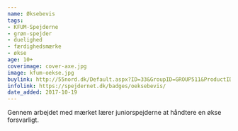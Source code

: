 ```yaml
---
name: Øksebevis
tags:
- KFUM-Spejderne
- grøn-spejder
- duelighed
- færdighedsmærke
- økse
age: 10+
coverimage: cover-axe.jpg
image: kfum-oekse.jpg
buylink: http://55nord.dk/Default.aspx?ID=33&GroupID=GROUP511&ProductID=941806
infolink: https://spejdernet.dk/badges/oeksebevis/
date_added: 2017-10-19
---
```

Gennem arbejdet med mærket lærer juniorspejderne at håndtere en økse forsvarligt.
